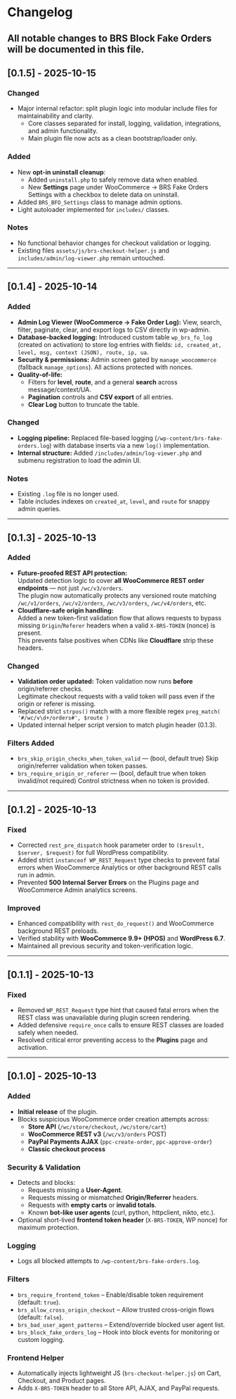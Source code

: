 # Changelog
All notable changes to **BRS Block Fake Orders** will be documented in this file.
---

## [0.1.5] - 2025-10-15
### Changed
- Major internal refactor: split plugin logic into modular include files for maintainability and clarity.
  - Core classes separated for install, logging, validation, integrations, and admin functionality.
  - Main plugin file now acts as a clean bootstrap/loader only.

### Added
- New **opt-in uninstall cleanup**:
  - Added `uninstall.php` to safely remove data when enabled.
  - New **Settings** page under WooCommerce → BRS Fake Orders Settings with a checkbox to delete data on uninstall.
- Added `BRS_BFO_Settings` class to manage admin options.
- Light autoloader implemented for `includes/` classes.

### Notes
- No functional behavior changes for checkout validation or logging.
- Existing files `assets/js/brs-checkout-helper.js` and `includes/admin/log-viewer.php` remain untouched.

---

## [0.1.4] - 2025-10-14
### Added
- **Admin Log Viewer (WooCommerce → Fake Order Log):** View, search, filter, paginate, clear, and export logs to CSV directly in wp-admin.
- **Database-backed logging:** Introduced custom table `wp_brs_fo_log` (created on activation) to store log entries with fields:
  `id, created_at, level, msg, context (JSON), route, ip, ua`.
- **Security & permissions:** Admin screen gated by `manage_woocommerce` (fallback `manage_options`). All actions protected with nonces.
- **Quality-of-life:** 
  - Filters for **level**, **route**, and a general **search** across message/context/UA.
  - **Pagination** controls and **CSV export** of all entries.
  - **Clear Log** button to truncate the table.

### Changed
- **Logging pipeline:** Replaced file-based logging (`/wp-content/brs-fake-orders.log`) with database inserts via a new `log()` implementation.
- **Internal structure:** Added `/includes/admin/log-viewer.php` and submenu registration to load the admin UI.

### Notes
- Existing `.log` file is no longer used.
- Table includes indexes on `created_at`, `level`, and `route` for snappy admin queries.

---

## [0.1.3] - 2025-10-13
### Added
- **Future-proofed REST API protection:**  
  Updated detection logic to cover **all WooCommerce REST order endpoints** — not just `/wc/v3/orders`.  
  The plugin now automatically protects any versioned route matching `/wc/v1/orders`, `/wc/v2/orders`, `/wc/v3/orders`, `/wc/v4/orders`, etc.
- **Cloudflare-safe origin handling:**  
  Added a new token-first validation flow that allows requests to bypass missing `Origin`/`Referer` headers when a valid `X-BRS-TOKEN` (nonce) is present.  
  This prevents false positives when CDNs like **Cloudflare** strip these headers.  

### Changed
- **Validation order updated:** Token validation now runs **before** origin/referrer checks.  
  Legitimate checkout requests with a valid token will pass even if the origin or referer is missing.
- Replaced strict `strpos()` match with a more flexible regex `preg_match( '#/wc/v\d+/orders#', $route )`
- Updated internal helper script version to match plugin header (0.1.3).

### Filters Added
- `brs_skip_origin_checks_when_token_valid` — (bool, default true) Skip origin/referrer validation when token passes.
- `brs_require_origin_or_referer` — (bool, default true when token invalid/not required) Control strictness when no token is provided.

---

## [0.1.2] - 2025-10-13
### Fixed
- Corrected `rest_pre_dispatch` hook parameter order to `($result, $server, $request)` for full WordPress compatibility.  
- Added strict `instanceof WP_REST_Request` type checks to prevent fatal errors when WooCommerce Analytics or other background REST calls run in admin.  
- Prevented **500 Internal Server Errors** on the Plugins page and WooCommerce Admin analytics screens.  

### Improved
- Enhanced compatibility with `rest_do_request()` and WooCommerce background REST preloads.  
- Verified stability with **WooCommerce 9.9+ (HPOS)** and **WordPress 6.7**.  
- Maintained all previous security and token-verification logic.

---

## [0.1.1] - 2025-10-13
### Fixed
- Removed `WP_REST_Request` type hint that caused fatal errors when the REST class was unavailable during plugin screen rendering.  
- Added defensive `require_once` calls to ensure REST classes are loaded safely when needed.  
- Resolved critical error preventing access to the **Plugins** page and activation.

---

## [0.1.0] - 2025-10-13
### Added
- **Initial release** of the plugin.  
- Blocks suspicious WooCommerce order creation attempts across:
  - **Store API** (`/wc/store/checkout`, `/wc/store/cart`)
  - **WooCommerce REST v3** (`/wc/v3/orders` POST)
  - **PayPal Payments AJAX** (`ppc-create-order`, `ppc-approve-order`)
  - **Classic checkout process**

### Security & Validation
- Detects and blocks:
  - Requests missing a **User-Agent**.
  - Requests missing or mismatched **Origin/Referrer** headers.
  - Requests with **empty carts** or **invalid totals**.
  - Known **bot-like user agents** (curl, python, httpclient, nikto, etc.).
- Optional short-lived **frontend token header** (`X-BRS-TOKEN`, WP nonce) for maximum protection.

### Logging
- Logs all blocked attempts to `/wp-content/brs-fake-orders.log`.

### Filters
- `brs_require_frontend_token` – Enable/disable token requirement (default: `true`).  
- `brs_allow_cross_origin_checkout` – Allow trusted cross-origin flows (default: `false`).  
- `brs_bad_user_agent_patterns` – Extend/override blocked user agent list.  
- `brs_block_fake_orders_log` – Hook into block events for monitoring or custom logging.

### Frontend Helper
- Automatically injects lightweight JS (`brs-checkout-helper.js`) on Cart, Checkout, and Product pages.  
- Adds `X-BRS-TOKEN` header to all Store API, AJAX, and PayPal requests.
